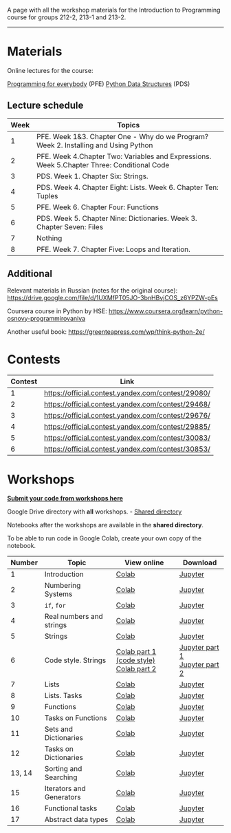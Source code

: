 A page with all the workshop materials for the Introduction to Programming course for groups 212-2, 213-1 and 213-2.

-----

# Materials

Online lectures for the course:

[Programming for everybody](https://www.coursera.org/learn/python?specialization=python) (PFE)
[Python Data Structures](https://www.coursera.org/learn/python-data) (PDS)

## Lecture schedule
| Week | Topics |
|---------|------|
| 1 | PFE. Week 1&3. Chapter One - Why do we Program? Week 2. Installing and Using Python |
| 2 | PFE. Week 4.Chapter Two: Variables and Expressions. Week 5.Chapter Three: Conditional Code |
| 3 | PDS. Week 1. Chapter Six: Strings. |
| 4 | PDS. Week 4. Chapter Eight: Lists. Week 6. Chapter Ten: Tuples |
| 5 | PFE. Week 6. Chapter Four: Functions |
| 6 | PDS. Week 5. Chapter Nine: Dictionaries. Week 3. Chapter Seven: Files |
| 7 | Nothing |
| 8 | PFE. Week 7. Chapter Five: Loops and Iteration. |


## Additional


Relevant materials in Russian (notes for the original course): https://drive.google.com/file/d/1UXMfPT05JO-3bnHBvjCOS_z6YPZW-pEs

Coursera course in Python by HSE: https://www.coursera.org/learn/python-osnovy-programmirovaniya

Another useful book: https://greenteapress.com/wp/think-python-2e/


# Contests

| Contest | Link |
|---------|------|
| 1 | https://official.contest.yandex.com/contest/29080/ |
| 2 | https://official.contest.yandex.com/contest/29468/ |
| 3 | https://official.contest.yandex.com/contest/29676/ |
| 4 | https://official.contest.yandex.com/contest/29885/ |
| 5 | https://official.contest.yandex.com/contest/30083/ |
| 6 | https://official.contest.yandex.com/contest/30853/ |

# Workshops

[**Submit your code from workshops here**](https://forms.gle/B5ogs6HxypxFWYvz8)

Google Drive directory with **all** workshops. - [Shared directory](https://drive.google.com/drive/folders/14gqJC8A_dM13ZT7EijI_4pbWMJYhqR1T)

Notebooks after the workshops are available in the **shared directory**.

To be able to run code in Google Colab, create your own copy of the notebook.

| Number | Topic | View online | Download |
|--------|-------|-------------|----------|
| 1 | Introduction | [Colab](https://colab.research.google.com/drive/163k2AVJAOXi5vzuqhLTUbUtXBORDWjJ0) | [Jupyter](https://drive.google.com/file/d/163k2AVJAOXi5vzuqhLTUbUtXBORDWjJ0) |
| 2 | Numbering Systems | [Colab](https://colab.research.google.com/drive/1SZqOa3szmbJtrGOvqOhOzqIWyN8lvjnO) | [Jupyter](https://drive.google.com/file/d/1SZqOa3szmbJtrGOvqOhOzqIWyN8lvjnO)
| 3 | `if`, `for` | [Colab](https://colab.research.google.com/drive/12dkRJ7DyOxn4u5rgfsD7ulA4VsZGk4_Y) | [Jupyter](https://drive.google.com/file/d/12dkRJ7DyOxn4u5rgfsD7ulA4VsZGk4_Y)
| 4 | Real numbers and strings | [Colab](https://colab.research.google.com/drive/1Q1UAICsnU4nOtUqCC1GmK82Y18p6jdpo) | [Jupyter](https://drive.google.com/file/d/1Q1UAICsnU4nOtUqCC1GmK82Y18p6jdpo)
| 5 | Strings | [Colab](https://colab.research.google.com/drive/17oz8WLoVY-XaSiyZe48i8q55zDNOOoGu) | [Jupyter](https://drive.google.com/file/d/17oz8WLoVY-XaSiyZe48i8q55zDNOOoGu/view?usp=sharing)
| 6 | Code style. Strings | [Colab part 1 (code style)](https://colab.research.google.com/drive/1SQE9WIlXFXLAt9HwstpYbLiZSo17zOGf) <br />  [Colab part 2](https://colab.research.google.com/drive/1KDJ0y0f4m2GjVUnURXBYCVplgXqYHH3c) | [Jupyter part 1](https://drive.google.com/file/d/1SQE9WIlXFXLAt9HwstpYbLiZSo17zOGf/view?usp=sharing)<br />  [Jupyter part 2](https://drive.google.com/file/d/1KDJ0y0f4m2GjVUnURXBYCVplgXqYHH3c/view?usp=sharing)
| 7 | Lists | [Colab](https://colab.research.google.com/drive/1Hrt-fJlQllybqis75yz7Z8J98SCbyROD) | [Jupyter](https://drive.google.com/file/d/1Hrt-fJlQllybqis75yz7Z8J98SCbyROD/view?usp=sharing)
| 8 | Lists. Tasks | [Colab](https://colab.research.google.com/drive/1zGlaGLWZQ8GxjVLOI2arFbM69poj8DaY) | [Jupyter](https://drive.google.com/file/d/1zGlaGLWZQ8GxjVLOI2arFbM69poj8DaY/view?usp=sharing)
| 9 | Functions | [Colab](https://colab.research.google.com/drive/1az-sgSitygmDGMChX2EuhuQRF7sZ8P1T) | [Jupyter](https://drive.google.com/file/d/1az-sgSitygmDGMChX2EuhuQRF7sZ8P1T/view?usp=sharing)
|10 | Tasks on Functions | [Colab](https://colab.research.google.com/drive/1hCh7NFgIFaQor4HnglfF-Dcgz285JEFy) | [Jupyter](https://drive.google.com/file/d/1hCh7NFgIFaQor4HnglfF-Dcgz285JEFy/view?usp=sharing)
|11 | Sets and Dictionaries | [Colab](https://colab.research.google.com/drive/15g-eKzRayWOIt3ZgPjhfcB0Moefy_Uhk) | [Jupyter](https://drive.google.com/file/d/15g-eKzRayWOIt3ZgPjhfcB0Moefy_Uhk/view?usp=sharing)
|12 | Tasks on Dictionaries | [Colab](https://colab.research.google.com/drive/14Y4PqEVEDqhcWibSCFmE1XuGqo3VUxh5) | [Jupyter](https://drive.google.com/file/d/14Y4PqEVEDqhcWibSCFmE1XuGqo3VUxh5/view?usp=sharing)
|13, 14 | Sorting and Searching | [Colab](https://colab.research.google.com/drive/14rZvEish6O0uY5NLfm1Z8wlJpaYXvZfS) | [Jupyter](https://drive.google.com/file/d/14rZvEish6O0uY5NLfm1Z8wlJpaYXvZfS/view?usp=sharing)
|15 | Iterators and Generators | [Colab](https://colab.research.google.com/drive/1EnkVxx2QJ6UBK6uEgV35rTO7TK_JSh6G) | [Jupyter](https://drive.google.com/file/d/1EnkVxx2QJ6UBK6uEgV35rTO7TK_JSh6G/view?usp=sharing)
|16 | Functional tasks | [Colab](https://colab.research.google.com/drive/1xFiGPwNkJztADLbskVqUpR_iboX8kvn0) | [Jupyter](https://drive.google.com/file/d/1xFiGPwNkJztADLbskVqUpR_iboX8kvn0/view?usp=sharing)
|17 | Abstract data types | [Colab](https://colab.research.google.com/drive/1fRzr5BOQzzLrB3X2p5p6AeeljT1xHcE3) | [Jupyter](https://drive.google.com/file/d/1fRzr5BOQzzLrB3X2p5p6AeeljT1xHcE3/view?usp=sharing)
